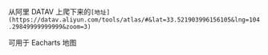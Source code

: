 从阿里 DATAV 上爬下来的`[地址](https://datav.aliyun.com/tools/atlas/#&lat=33.521903996156105&lng=104.29849999999999&zoom=3)`

可用于 Eacharts 地图
